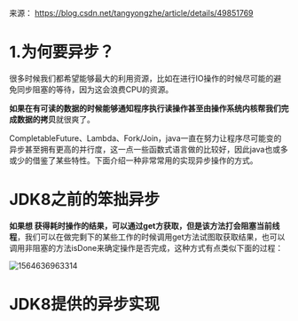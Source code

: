 来源：
<https://blog.csdn.net/tangyongzhe/article/details/49851769>



# 1.为何要异步？

​	很多时候我们都希望能够最大的利用资源，比如在进行IO操作的时候尽可能的避免同步阻塞的等待，因为这会浪费CPU的资源。

​	**如果在有可读的数据的时候能够通知程序执行读操作甚至由操作系统内核帮我们完成数据的拷贝**就很爽了。

​	CompletableFuture、Lambda、Fork/Join，java一直在努力让程序尽可能变的异步甚至拥有更高的并行度，这一点一些函数式语言做的比较好，因此java也或多或少的借鉴了某些特性。下面介绍一种非常常用的实现异步操作的方式。



# JDK8之前的笨拙异步

**如果想 获得耗时操作的结果，可以通过get方获取，但是该方法打会阻塞当前线程**，我们可以在做完剩下的某些工作的时候调用get方法试图取获取结果，也可以调用非阻塞的方法isDone来确定操作是否完成，这种方式有点类似下面的过程：

![1564636963314](D:\我的文档\JAVA\java异步编程\images\使用Fture的局限性.png)



# JDK8提供的异步实现

